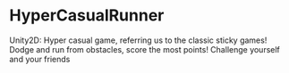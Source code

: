# HyperCasualRunner
Unity2D: Hyper casual game, referring us to the classic sticky games! Dodge and run from obstacles, score the most points! Challenge yourself and your friends
